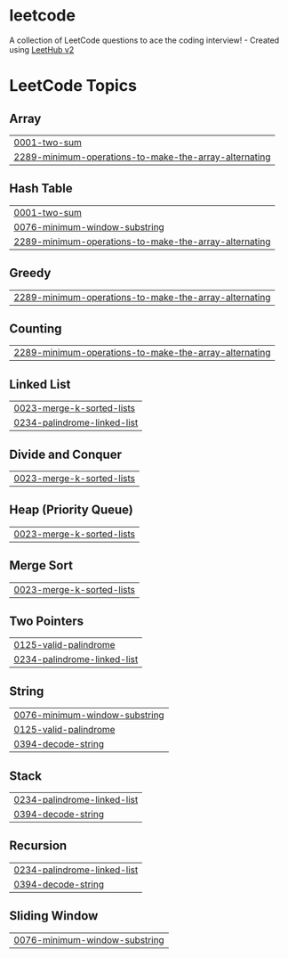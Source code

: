 # leetcode
A collection of LeetCode questions to ace the coding interview! - Created using [LeetHub v2](https://github.com/arunbhardwaj/LeetHub-2.0)

<!---LeetCode Topics Start-->
# LeetCode Topics
## Array
|  |
| ------- |
| [0001-two-sum](https://github.com/princesharma-2210/leetcode/tree/master/0001-two-sum) |
| [2289-minimum-operations-to-make-the-array-alternating](https://github.com/princesharma-2210/leetcode/tree/master/2289-minimum-operations-to-make-the-array-alternating) |
## Hash Table
|  |
| ------- |
| [0001-two-sum](https://github.com/princesharma-2210/leetcode/tree/master/0001-two-sum) |
| [0076-minimum-window-substring](https://github.com/princesharma-2210/leetcode/tree/master/0076-minimum-window-substring) |
| [2289-minimum-operations-to-make-the-array-alternating](https://github.com/princesharma-2210/leetcode/tree/master/2289-minimum-operations-to-make-the-array-alternating) |
## Greedy
|  |
| ------- |
| [2289-minimum-operations-to-make-the-array-alternating](https://github.com/princesharma-2210/leetcode/tree/master/2289-minimum-operations-to-make-the-array-alternating) |
## Counting
|  |
| ------- |
| [2289-minimum-operations-to-make-the-array-alternating](https://github.com/princesharma-2210/leetcode/tree/master/2289-minimum-operations-to-make-the-array-alternating) |
## Linked List
|  |
| ------- |
| [0023-merge-k-sorted-lists](https://github.com/princesharma-2210/leetcode/tree/master/0023-merge-k-sorted-lists) |
| [0234-palindrome-linked-list](https://github.com/princesharma-2210/leetcode/tree/master/0234-palindrome-linked-list) |
## Divide and Conquer
|  |
| ------- |
| [0023-merge-k-sorted-lists](https://github.com/princesharma-2210/leetcode/tree/master/0023-merge-k-sorted-lists) |
## Heap (Priority Queue)
|  |
| ------- |
| [0023-merge-k-sorted-lists](https://github.com/princesharma-2210/leetcode/tree/master/0023-merge-k-sorted-lists) |
## Merge Sort
|  |
| ------- |
| [0023-merge-k-sorted-lists](https://github.com/princesharma-2210/leetcode/tree/master/0023-merge-k-sorted-lists) |
## Two Pointers
|  |
| ------- |
| [0125-valid-palindrome](https://github.com/princesharma-2210/leetcode/tree/master/0125-valid-palindrome) |
| [0234-palindrome-linked-list](https://github.com/princesharma-2210/leetcode/tree/master/0234-palindrome-linked-list) |
## String
|  |
| ------- |
| [0076-minimum-window-substring](https://github.com/princesharma-2210/leetcode/tree/master/0076-minimum-window-substring) |
| [0125-valid-palindrome](https://github.com/princesharma-2210/leetcode/tree/master/0125-valid-palindrome) |
| [0394-decode-string](https://github.com/princesharma-2210/leetcode/tree/master/0394-decode-string) |
## Stack
|  |
| ------- |
| [0234-palindrome-linked-list](https://github.com/princesharma-2210/leetcode/tree/master/0234-palindrome-linked-list) |
| [0394-decode-string](https://github.com/princesharma-2210/leetcode/tree/master/0394-decode-string) |
## Recursion
|  |
| ------- |
| [0234-palindrome-linked-list](https://github.com/princesharma-2210/leetcode/tree/master/0234-palindrome-linked-list) |
| [0394-decode-string](https://github.com/princesharma-2210/leetcode/tree/master/0394-decode-string) |
## Sliding Window
|  |
| ------- |
| [0076-minimum-window-substring](https://github.com/princesharma-2210/leetcode/tree/master/0076-minimum-window-substring) |
<!---LeetCode Topics End-->